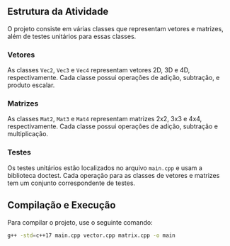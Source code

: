 ## Estrutura da Atividade

O projeto consiste em várias classes que representam vetores e matrizes, além de testes unitários para essas classes.

### Vetores

As classes `Vec2`, `Vec3` e `Vec4` representam vetores 2D, 3D e 4D, respectivamente. Cada classe possui operações de adição, subtração, e produto escalar.

### Matrizes

As classes `Mat2`, `Mat3` e `Mat4` representam matrizes 2x2, 3x3 e 4x4, respectivamente. Cada classe possui operações de adição, subtração e multiplicação.

### Testes

Os testes unitários estão localizados no arquivo `main.cpp` e usam a biblioteca doctest. Cada operação para as classes de vetores e matrizes tem um conjunto correspondente de testes.

## Compilação e Execução

Para compilar o projeto, use o seguinte comando:

```bash
g++ -std=c++17 main.cpp vector.cpp matrix.cpp -o main